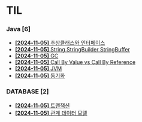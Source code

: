 # TIL
 
### Java [6]
- [**[2024-11-05]**  추상클래스와 인터페이스](https://github.com/A-lass/TIL/blob/main/Java/추상클래스와_인터페이스.md)
- [**[2024-11-05]**  String StringBuilder StringBuffer](https://github.com/A-lass/TIL/blob/main/Java/String_StringBuilder_StringBuffer.md)
- [**[2024-11-05]**  GC](https://github.com/A-lass/TIL/blob/main/Java/GC.md)
- [**[2024-11-05]**  Call By Value vs Call By Reference](https://github.com/A-lass/TIL/blob/main/Java/Call_By_Value_vs_Call_By_Reference.md)
- [**[2024-11-05]**  JVM](https://github.com/A-lass/TIL/blob/main/Java/JVM.md)
- [**[2024-11-05]**  동기화](https://github.com/A-lass/TIL/blob/main/Java/동기화.md)
### DATABASE [2]
- [**[2024-11-05]**  트랜잭션](https://github.com/A-lass/TIL/blob/main/DATABASE/트랜잭션.md)
- [**[2024-11-05]**  관계 데이터 모델](https://github.com/A-lass/TIL/blob/main/DATABASE/관계_데이터_모델.md)
